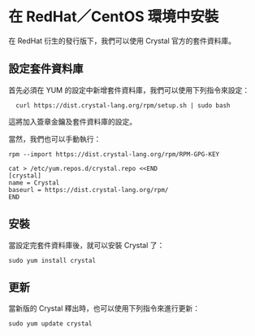 # 在 RedHat／CentOS 環境中安裝

在 RedHat 衍生的發行版下，我們可以使用 Crystal 官方的套件資料庫。

## 設定套件資料庫

首先必須在 YUM 的設定中新增套件資料庫，我們可以使用下列指令來設定：

```
  curl https://dist.crystal-lang.org/rpm/setup.sh | sudo bash
```

這將加入簽章金鑰及套件資料庫的設定。

當然，我們也可以手動執行：

```
rpm --import https://dist.crystal-lang.org/rpm/RPM-GPG-KEY

cat > /etc/yum.repos.d/crystal.repo <<END
[crystal]
name = Crystal
baseurl = https://dist.crystal-lang.org/rpm/
END
```

## 安裝

當設定完套件資料庫後，就可以安裝 Crystal 了：

```
sudo yum install crystal
```

## 更新

當新版的 Crystal 釋出時，也可以使用下列指令來進行更新：

```
sudo yum update crystal
```
